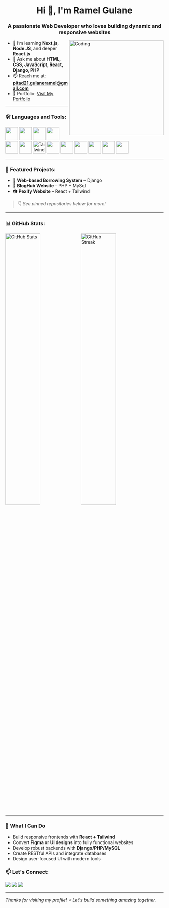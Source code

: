 <h1 align="center">Hi 👋, I'm Ramel Gulane</h1>
<h3 align="center">A passionate Web Developer who loves building dynamic and responsive websites</h3>



<img align="right" alt="Coding" width="300" src="https://media.giphy.com/media/qgQUggAC3Pfv687qPC/giphy.gif" />

- 🌱 I’m learning **Next.js**, **Node JS**, and deeper **React.js**
- 💬 Ask me about **HTML, CSS, JavaScript, React, Django, PHP**
- 📫 Reach me at: **pitad21.gulaneramel@gmail.com**
- 🧰 Portfolio: [Visit My Portfolio](https://portfolio-ramel.netlify.app/portfolio)

---

### 🛠️ Languages and Tools:
<p align="left">
  <img src="https://cdn.jsdelivr.net/gh/devicons/devicon/icons/html5/html5-original.svg" width="40" height="40"/>
  <img src="https://cdn.jsdelivr.net/gh/devicons/devicon/icons/css3/css3-original.svg" width="40" height="40"/>
  <img src="https://cdn.jsdelivr.net/gh/devicons/devicon/icons/javascript/javascript-original.svg" width="40" height="40"/>
  <img src="https://cdn.jsdelivr.net/gh/devicons/devicon/icons/react/react-original.svg" width="40" height="40"/>
  <img src="https://cdn.jsdelivr.net/gh/devicons/devicon/icons/php/php-original.svg" width="40" height="40"/> 
  <img src="https://cdn.jsdelivr.net/gh/devicons/devicon/icons/nodejs/nodejs-original.svg" width="40" height="40"/> 
  <img src="https://www.vectorlogo.zone/logos/tailwindcss/tailwindcss-icon.svg" width="40" height="40" alt="Tailwind CSS"/>
  <img src="https://cdn.jsdelivr.net/gh/devicons/devicon/icons/python/python-original.svg" width="40" height="40"/>
  <img src="https://cdn.jsdelivr.net/gh/devicons/devicon/icons/django/django-plain.svg" width="40" height="40"/>
  <img src="https://cdn.jsdelivr.net/gh/devicons/devicon/icons/mysql/mysql-original.svg" width="40" height="40"/>
  <img src="https://cdn.jsdelivr.net/gh/devicons/devicon/icons/csharp/csharp-original.svg" width="40" height="40"/>
  <img src="https://www.svgrepo.com/show/303229/microsoft-sql-server-logo.svg" width="40" height="40"/>
  <img src="https://cdn.jsdelivr.net/gh/devicons/devicon/icons/dotnetcore/dotnetcore-original.svg" width="40" height="40"/>

</p>

---

### 📌 Featured Projects:
- 🛒 **Web-based Borrowing System** – Django
- 📅 **BlogHub Website** – PHP + MySql  
- 📷 **Pexify Website** – React + Tailwind

> 👇 *See pinned repositories below for more!*

---

### 📊 GitHub Stats:

<p align="left">
  <img src="https://github-readme-stats.vercel.app/api?username=Ramelzkie96&show_icons=true&theme=radical" alt="GitHub Stats" width="47%" />
  <img src="https://github-readme-streak-stats.herokuapp.com/?user=Ramelzkie96&theme=radical" alt="GitHub Streak" width="47%" />
</p>

---

### 💼 What I Can Do
- Build responsive frontends with **React + Tailwind**
- Convert **Figma or UI designs** into fully functional websites
- Develop robust backends with **Django/PHP/MySQL**
- Create RESTful APIs and integrate databases
- Design user-focused UI with modern tools




### 📫 Let's Connect:
<p>
  <a href="mailto:pitad21.guianeramel@gmail.com"><img src="https://img.shields.io/badge/Gmail-D14836?style=for-the-badge&logo=gmail&logoColor=white" /></a>
  <a href="https://www.linkedin.com/in/gulane-ramel-l-93607a36a/"><img src="https://img.shields.io/badge/LinkedIn-blue?style=for-the-badge&logo=linkedin&logoColor=white" /></a>
  <a href="https://portfolio-ramel.netlify.app/portfolio"><img src="https://img.shields.io/badge/Portfolio-121212?style=for-the-badge&logo=vercel&logoColor=white" /></a>
</p>

---

*Thanks for visiting my profile! ⭐ Let's build something amazing together.*

